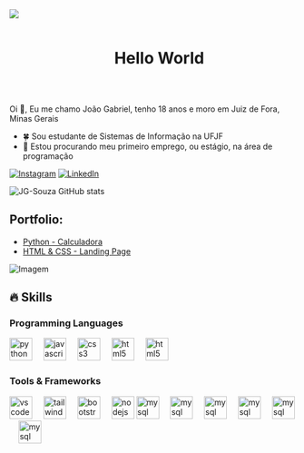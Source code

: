 <!--divisor-->
<img src="https://user-images.githubusercontent.com/73097560/115834477-dbab4500-a447-11eb-908a-139a6edaec5c.gif">

<!--título-->
<div id="user-content-toc">
  <ul align="center">
    <summary><h1 style="display: inline-block">Hello World</h1></summary>
</div>


<br>

<!-- Presentation -->
<p>
  Oi 👋, Eu me chamo João Gabriel, tenho 18 anos e moro em Juiz de Fora, Minas Gerais
  
  - 🍀 Sou estudante de Sistemas de Informação na UFJF
  - 🔭 Estou procurando meu primeiro emprego, ou estágio, na área de programação
</p>

<!-- Links -->
[![Instagram](https://img.shields.io/badge/Instagram-E4405F?style=for-the-badge&logo=instagram&logoColor=white)](https://www.instagram.com/heyybiiel/)
[![LinkedIn](https://img.shields.io/badge/LinkedIn-0077B5?style=for-the-badge&logo=linkedin&logoColor=white)](https://www.linkedin.com/in/jo%C3%A3o-gabriel-souza-aa18a2300/)

<!-- GithubStats -->
![JG-Souza GitHub stats](https://github-readme-stats.vercel.app/api?username=jg-souza&show_icons=true&theme=gotham)

<!-- Portfolio -->
## Portfolio:
- [Python - Calculadora](https://github.com/JG-Souza/Calculadora1)
- [HTML & CSS - Landing Page](https://github.com/JG-Souza/Landing-Page1)


<p align="left">
  <img align="center" src="https://github.com/VariableBee/VariableBee/assets/77739311/4e9f41af-6b57-49a7-b15a-74322e96b4d7" alt="Imagem">
</p>

## 🔥 Skills
<!-- Skills: Programming Languages -->
  </div>
  <p align="left">

</p>
  <div style="flex-basis: 48%;">
    <h3>Programming Languages</h3>
<div align="left">
  <img src="https://cdn.jsdelivr.net/gh/devicons/devicon/icons/python/python-original.svg" height="40" alt="python logo"  />
  <img width="12" />
  <img src="https://cdn.jsdelivr.net/gh/devicons/devicon/icons/javascript/javascript-original.svg" height="40" alt="javascript logo"  />
  <img width="12" />
  <img src="https://cdn.jsdelivr.net/gh/devicons/devicon/icons/css3/css3-original.svg" height="40" alt="css3 logo"  />
  <img width="12" />
  <img src="https://cdn.jsdelivr.net/gh/devicons/devicon/icons/html5/html5-original.svg" height="40" alt="html5 logo"  />
  <img width="12" />
  <img src="https://cdn.jsdelivr.net/gh/devicons/devicon@latest/icons/java/java-original.svg" height="40" alt="html5 logo"  />
  <img width="12" />
          

  <h3>Tools & Frameworks</h3>
  <div align="left">
  <img src="https://cdn.jsdelivr.net/gh/devicons/devicon/icons/vscode/vscode-original.svg" height="40" alt="vscode logo"/>
  <img width="12" />
  <img src="https://cdn.jsdelivr.net/gh/devicons/devicon/icons/tailwindcss/tailwindcss-original-wordmark.svg" height="40" alt="tailwindcss logo"/>
  <img width="12" />
  <img src="https://cdn.jsdelivr.net/gh/devicons/devicon/icons/bootstrap/bootstrap-original.svg" height="40" alt="bootstrap logo">
  <img width="12" />
  <img src="https://cdn.jsdelivr.net/gh/devicons/devicon/icons/nodejs/nodejs-original.svg" height="40" alt="nodejs logo"/>
  <img src="https://cdn.jsdelivr.net/gh/devicons/devicon/icons/mysql/mysql-original.svg" height="40" alt="mysql logo"/>
  <img width="12" />
  <img src="https://cdn.jsdelivr.net/gh/devicons/devicon@latest/icons/mongodb/mongodb-original-wordmark.svg" height="40" alt="mysql logo"/>
  <img width="12" />
  <i class="devicon-flask-original" width="12" height="40" alt="mysql logo"></i>
  <img src="https://cdn.jsdelivr.net/gh/devicons/devicon@latest/icons/django/django-plain.svg" height="40" alt="mysql logo"/>
  <img width="12" /> 
  <img src="https://cdn.jsdelivr.net/gh/devicons/devicon@latest/icons/fastapi/fastapi-original.svg" height="40" alt="mysql logo"/>
  <img width="12" /> 
  <img src="https://cdn.jsdelivr.net/gh/devicons/devicon@latest/icons/vuejs/vuejs-original.svg" height="40" alt="mysql logo"/>
  <img width="12" />
  <img src="https://cdn.jsdelivr.net/gh/devicons/devicon@latest/icons/spring/spring-original-wordmark.svg" height="40" alt="mysql logo"/>
  <img width="12" />
          
          
          
          
          
</div>

###
</div>

###




